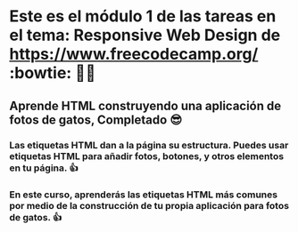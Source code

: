 # Este es el módulo 1 de las tareas en el tema: Responsive Web Design de https://www.freecodecamp.org/  :bowtie: :wave::wave:

## Aprende HTML construyendo una aplicación de fotos de gatos, Completado :sunglasses:

### Las etiquetas HTML dan a la página su estructura. Puedes usar etiquetas HTML para añadir fotos, botones, y otros elementos en tu página. :+1:

### En este curso, aprenderás las etiquetas HTML más comunes por medio de la construcción de tu propia aplicación para fotos de gatos. :+1:
